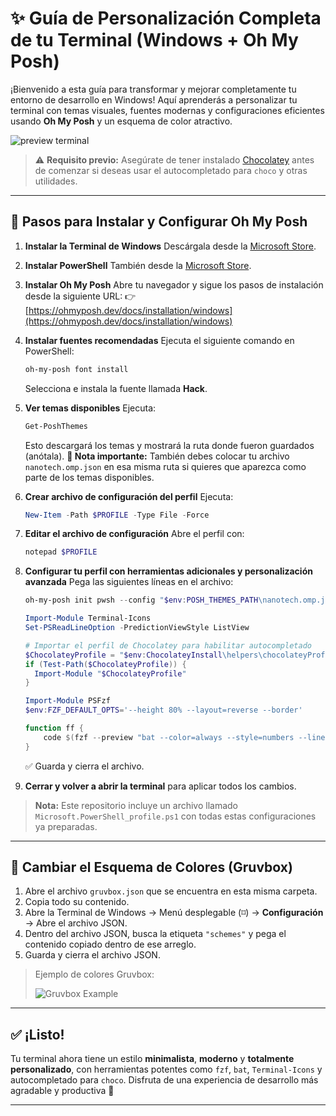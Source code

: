 # ✨ Guía de Personalización Completa de tu Terminal (Windows + Oh My Posh)

¡Bienvenido a esta guía para transformar y mejorar completamente tu entorno de desarrollo en Windows!
Aquí aprenderás a personalizar tu terminal con temas visuales, fuentes modernas y configuraciones eficientes usando **Oh My Posh** y un esquema de color atractivo.

![preview terminal](https://ohmyposh.dev/img/posh-preview.gif)

> ⚠️ **Requisito previo:** Asegúrate de tener instalado [Chocolatey](https://chocolatey.org/install) antes de comenzar si deseas usar el autocompletado para `choco` y otras utilidades.

---

## 🧩 Pasos para Instalar y Configurar Oh My Posh

1. **Instalar la Terminal de Windows**
   Descárgala desde la [Microsoft Store](https://aka.ms/terminal).

2. **Instalar PowerShell**
   También desde la [Microsoft Store](https://aka.ms/powershell).

3. **Instalar Oh My Posh**
   Abre tu navegador y sigue los pasos de instalación desde la siguiente URL:
   👉 [https://ohmyposh.dev/docs/installation/windows](https://ohmyposh.dev/docs/installation/windows)

4. **Instalar fuentes recomendadas**
   Ejecuta el siguiente comando en PowerShell:

   ```powershell
   oh-my-posh font install
   ```

   Selecciona e instala la fuente llamada **Hack**.

5. **Ver temas disponibles**
   Ejecuta:

   ```powershell
   Get-PoshThemes
   ```

   Esto descargará los temas y mostrará la ruta donde fueron guardados (anótala).
   **🔸 Nota importante:** También debes colocar tu archivo `nanotech.omp.json` en esa misma ruta si quieres que aparezca como parte de los temas disponibles.

6. **Crear archivo de configuración del perfil**
   Ejecuta:

   ```powershell
   New-Item -Path $PROFILE -Type File -Force
   ```

7. **Editar el archivo de configuración**
   Abre el perfil con:

   ```powershell
   notepad $PROFILE
   ```

8. **Configurar tu perfil con herramientas adicionales y personalización avanzada**
   Pega las siguientes líneas en el archivo:

   ```powershell
   oh-my-posh init pwsh --config "$env:POSH_THEMES_PATH\nanotech.omp.json" | Invoke-Expression

   Import-Module Terminal-Icons
   Set-PSReadLineOption -PredictionViewStyle ListView

   # Importar el perfil de Chocolatey para habilitar autocompletado
   $ChocolateyProfile = "$env:ChocolateyInstall\helpers\chocolateyProfile.psm1"
   if (Test-Path($ChocolateyProfile)) {
     Import-Module "$ChocolateyProfile"
   }

   Import-Module PSFzf
   $env:FZF_DEFAULT_OPTS='--height 80% --layout=reverse --border'

   function ff {
       code $(fzf --preview "bat --color=always --style=numbers --line-range=:500 {}")
   }
   ```

   ✅ Guarda y cierra el archivo.

9. **Cerrar y volver a abrir la terminal** para aplicar todos los cambios.

> **Nota:** Este repositorio incluye un archivo llamado `Microsoft.PowerShell_profile.ps1` con todas estas configuraciones ya preparadas.

---

## 🎨 Cambiar el Esquema de Colores (Gruvbox)

1. Abre el archivo `gruvbox.json` que se encuentra en esta misma carpeta.
2. Copia todo su contenido.
3. Abre la Terminal de Windows → Menú desplegable (⌑) → **Configuración** → Abre el archivo JSON.
4. Dentro del archivo JSON, busca la etiqueta `"schemes"` y pega el contenido copiado dentro de ese arreglo.
5. Guarda y cierra el archivo JSON.

> Ejemplo de colores Gruvbox:
>
> ![Gruvbox Example](https://i.imgur.com/wa666xg.png)

---

## ✅ ¡Listo!

Tu terminal ahora tiene un estilo **minimalista**, **moderno** y **totalmente personalizado**, con herramientas potentes como `fzf`, `bat`, `Terminal-Icons` y autocompletado para `choco`.
Disfruta de una experiencia de desarrollo más agradable y productiva 🚀

---
